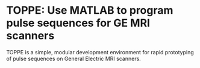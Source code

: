 # TOPPE: Use MATLAB to program pulse sequences for GE MRI scanners

TOPPE is a simple, modular development environment for rapid prototyping of pulse sequences on General Electric MRI scanners.
